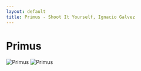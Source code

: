 ```yaml
---
layout: default
title: Primus - Shoot It Yourself, Ignacio Galvez
---
```


# Primus

![Primus](http://assets.farmhouse.co/publishing/1-shoot-it-yourself/images/primus-1.jpg)
![Primus](http://assets.farmhouse.co/publishing/1-shoot-it-yourself/images/primus-2.jpg)
